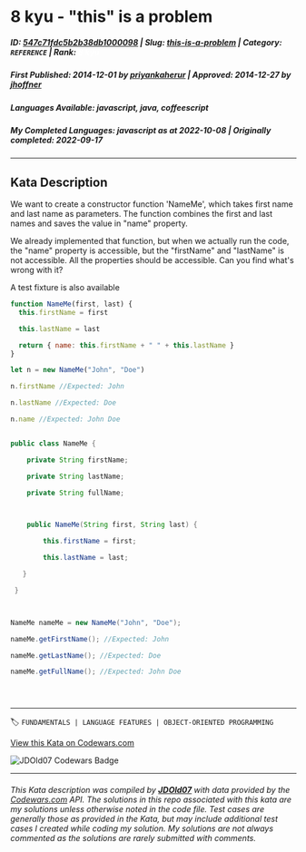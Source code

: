 # 8 kyu - "this" is a problem

##### **ID**: [547c71fdc5b2b38db1000098](https://www.codewars.com/kata/547c71fdc5b2b38db1000098) | **Slug**: [this-is-a-problem](https://www.codewars.com/kata/547c71fdc5b2b38db1000098) | **Category**: `REFERENCE` | **Rank**: <span style="color:white">8 kyu</span>

##### **First Published**: 2014-12-01 **_by_** [priyankaherur](https://www.codewars.com/users/priyankaherur) | **Approved**: 2014-12-27 **_by_** [jhoffner](https://www.codewars.com/users/jhoffner)

##### **Languages Available**: javascript, java, coffeescript

##### **My Completed Languages**: javascript **_as at_** 2022-10-08 | **Originally completed**: 2022-09-17

---

## Kata Description

We want to create a constructor function 'NameMe', which takes first name and last name as parameters. The function combines the first and last names and saves the value in "name" property.

We already implemented that function, but when we actually run the code, the "name" property is accessible, but the "firstName" and "lastName" is not accessible. All the properties should be accessible. Can you find what's wrong with it?

A test fixture is also available

```javascript
function NameMe(first, last) {
  this.firstName = first

  this.lastName = last

  return { name: this.firstName + " " + this.lastName }
}

let n = new NameMe("John", "Doe")

n.firstName //Expected: John

n.lastName //Expected: Doe

n.name //Expected: John Doe
```

```java

public class NameMe {

    private String firstName;

    private String lastName;

    private String fullName;



    public NameMe(String first, String last) {

        this.firstName = first;

        this.lastName = last;

   }

 }



NameMe nameMe = new NameMe("John", "Doe");

nameMe.getFirstName(); //Expected: John

nameMe.getLastName(); //Expected: Doe

nameMe.getFullName(); //Expected: John Doe





```

---

🏷 `FUNDAMENTALS | LANGUAGE FEATURES | OBJECT-ORIENTED PROGRAMMING`

[View this Kata on Codewars.com](https://www.codewars.com/kata/547c71fdc5b2b38db1000098)

![](https://www.codewars.com/users/jdold07/badges/large "JDOld07 Codewars Badge")

---

###### _This Kata description was compiled by [**JDOld07**](https://tpstech.dev) with data provided by the [Codewars.com](https://www.codewars.com) API. The solutions in this repo associated with this kata are my solutions unless otherwise noted in the code file. Test cases are generally those as provided in the Kata, but may include additional test cases I created while coding my solution. My solutions are not always commented as the solutions are rarely submitted with comments._
